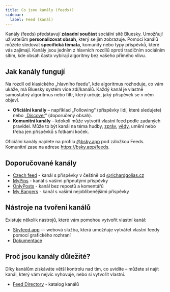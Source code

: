 ```yaml
---
title: Co jsou kanály (feeds)?
sidebar:
  label: Feed (kanál)
---
```


Kanály (feeds) představují **zásadní součást** sociální sítě Bluesky. Umožňují uživatelům **personalizovat obsah**,
který se jim zobrazuje. Pomocí kanálů můžete sledovat **specifická témata**, komunity nebo typy příspěvků, které vás
zajímají. Kanály jsou jedním z hlavních rozdílů oproti tradičním sociálním sítím, kde obsah často vybírají algoritmy bez
vašeho přímého vlivu.

## Jak kanály fungují

Na rozdíl od klasického „hlavního feedu“, kde algoritmus rozhoduje, co vám ukáže, má Bluesky systém více zdí/kanálů.
Každý kanál je vlastně samostatný algoritmus nebo filtr, který určuje, jaký příspěvek se v něm objeví.

- **Oficiální kanály** – například „Following“ (příspěvky lidí, které sledujete)
  nebo „[Discover](https://bsky.app/profile/bsky.app/feed/whats-hot)“ (doporučený obsah).
- **Komunitní kanály** – kdokoli může vytvořit vlastní feed podle zadaných pravidel. Může to být kanál na téma hudby,
  [zpráv](https://bsky.app/profile/aendra.com/feed/verified-news), [vědy](https://bsky.app/profile/bossett.social/feed/for-science),
  umění nebo třeba jen příspěvků s fotkami koček.

Oficiální kanály najdete na profilu [@bsky.app](https://bsky.app/profile/bsky.app) pod záložkou Feeds. Komunitní zase na
adrese https://bsky.app/feeds.

## Doporučované kanály

- [Czech feed](https://bsky.app/profile/richardgolias.cz/feed/czechfeed) - kanál s příspěvky v češtině
  od [@richardgolias.cz](https://bsky.app/profile/richardgolias.cz)
- [MyPins](https://bsky.app/profile/jaz.bsky.social/feed/my-pins) - kanál s vašimi připnutými příspěvky
- [OnlyPosts](https://bsky.app/profile/skyfeed.xyz/feed/only-posts) - kanál bez repostů a komentářů
- [My Bangers](https://bsky.app/profile/jaz.bsky.social/feed/bangers) - kanál s vašimi nejoblíbenějšími příspěvky

## Nástroje na tvoření kanálů

Existuje několik nástrojů, které vám pomohou vytvořit vlastní kanál:

- [Skyfeed.app](https://skyfeed.app/) — webová služba, která umožňuje vytvářet vlastní feedy pomocí grafického rozhraní
- [Dokumentace](https://docs.bsky.app/docs/starter-templates/custom-feeds)

## Proč jsou kanály důležité?

Díky kanálům získáváte větší kontrolu nad tím, co uvidíte – můžete si najít kanál, který vám nejvíc vyhovuje, nebo si
vytvořit vlastní.

- [Feed Directory](https://blueskyfeeds.com/) - katalog kanálů
